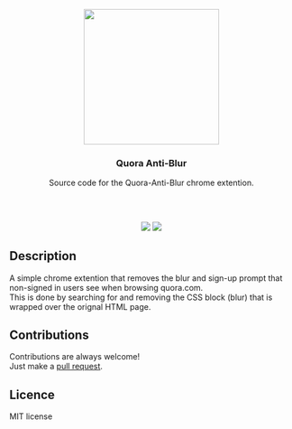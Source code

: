 <p align="center">
<img src="https://i.imgur.com/QeapfqL.png" height="240px" width="240px"/>
<br/>
<h3 align="center">Quora Anti-Blur</h3>
<p align="center">Source code for the Quora-Anti-Blur chrome extention.</p>
<h2></h2>
</p>
<br />

<p align="center">
<a href="../../issues"><img src="https://img.shields.io/github/issues/aminbeigi/Quora-Anti-Blur.svg?style=flat-square" /></a>
<a href="../../pulls"><img src="https://img.shields.io/github/issues-pr/aminbeigi/Quora-Anti-Blur.svg?style=flat-square" /></a> 
</p>

## Description
A simple chrome extention that removes the blur and sign-up prompt that non-signed in users see when browsing quora.com.  
This is done by searching for and removing the CSS block (blur) that is wrapped over the orignal HTML page.

## Contributions
Contributions are always welcome!  
Just make a [pull request](../../pulls).

## Licence
MIT license
